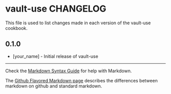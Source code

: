 vault-use CHANGELOG
===================

This file is used to list changes made in each version of the vault-use cookbook.

0.1.0
-----
- [your_name] - Initial release of vault-use

- - -
Check the [Markdown Syntax Guide](http://daringfireball.net/projects/markdown/syntax) for help with Markdown.

The [Github Flavored Markdown page](http://github.github.com/github-flavored-markdown/) describes the differences between markdown on github and standard markdown.
